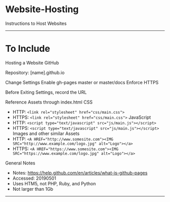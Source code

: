 # Website-Hosting
Instructions to Host Websites


---

# To Include

Hosting a Website GitHub

Repository: [name].github.io

Change Settings
Enable gh-pages master or master/docs
Enforce HTTPS

Before Exiting Settings, record the URL

Reference Assets through index.html
CSS
  - HTTP: ```<link rel="stylesheet" href="css/main.css">```
  - HTTPS: ```<link rel="stylesheet" href="css/main.css">```
JavaScript
  - HTTP: ```<script type="text/javascript" src="js/main.js"></script>```
  - HTTPS: ```<script type="text/javascript" src="js/main.js"></script>```
Images and other similar Assets
  - HTTP: ```<A HREF="http://www.somesite.com"><IMG SRC="http://www.example.com/logo.jpg" alt="Logo"></a>```
  - HTTPS: ```<A HREF="https://www.somesite.com"><IMG SRC="https://www.example.com/logo.jpg" alt="Logo"></a>```

General Notes
- Notes: https://help.github.com/en/articles/what-is-github-pages
- Accessed: 20190501
- Uses HTM5, not PHP, Ruby, and Python
- Not larger than 1Gb

---
